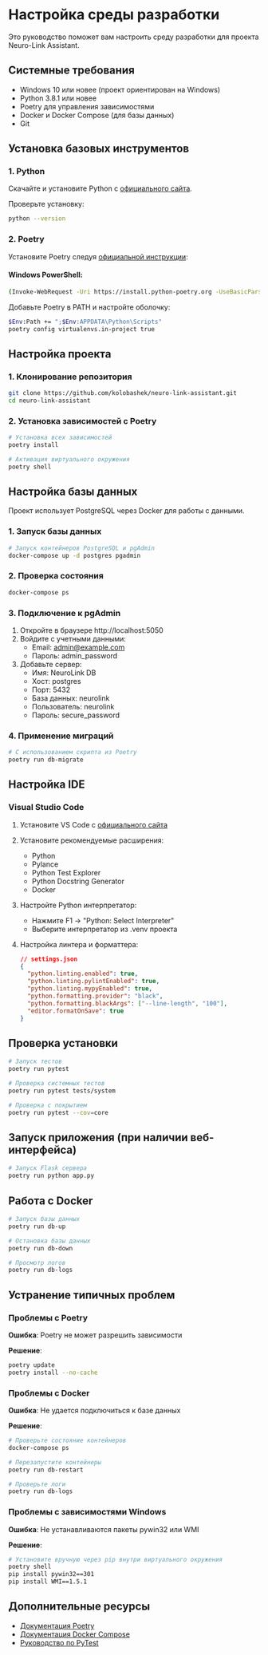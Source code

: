 # Настройка среды разработки

Это руководство поможет вам настроить среду разработки для проекта Neuro-Link Assistant.

## Системные требования

- Windows 10 или новее (проект ориентирован на Windows)
- Python 3.8.1 или новее
- Poetry для управления зависимостями
- Docker и Docker Compose (для базы данных)
- Git

## Установка базовых инструментов

### 1. Python

Скачайте и установите Python с [официального сайта](https://www.python.org/downloads/).

Проверьте установку:
```bash
python --version
```

### 2. Poetry

Установите Poetry следуя [официальной инструкции](https://python-poetry.org/docs/#installation):

#### Windows PowerShell:
```bash
(Invoke-WebRequest -Uri https://install.python-poetry.org -UseBasicParsing).Content | python -
```

Добавьте Poetry в PATH и настройте оболочку:
```bash
$Env:Path += ";$Env:APPDATA\Python\Scripts"
poetry config virtualenvs.in-project true
```

## Настройка проекта

### 1. Клонирование репозитория

```bash
git clone https://github.com/kolobashek/neuro-link-assistant.git
cd neuro-link-assistant
```

### 2. Установка зависимостей с Poetry

```bash
# Установка всех зависимостей
poetry install

# Активация виртуального окружения
poetry shell
```

## Настройка базы данных

Проект использует PostgreSQL через Docker для работы с данными.

### 1. Запуск базы данных

```bash
# Запуск контейнеров PostgreSQL и pgAdmin
docker-compose up -d postgres pgadmin
```

### 2. Проверка состояния

```bash
docker-compose ps
```

### 3. Подключение к pgAdmin

1. Откройте в браузере http://localhost:5050
2. Войдите с учетными данными:
   - Email: admin@example.com
   - Пароль: admin_password
3. Добавьте сервер:
   - Имя: NeuroLink DB
   - Хост: postgres
   - Порт: 5432
   - База данных: neurolink
   - Пользователь: neurolink
   - Пароль: secure_password

### 4. Применение миграций

```bash
# С использованием скрипта из Poetry
poetry run db-migrate
```

## Настройка IDE

### Visual Studio Code

1. Установите VS Code с [официального сайта](https://code.visualstudio.com/)
2. Установите рекомендуемые расширения:
   - Python
   - Pylance
   - Python Test Explorer
   - Python Docstring Generator
   - Docker

3. Настройте Python интерпретатор:
   - Нажмите F1 → "Python: Select Interpreter"
   - Выберите интерпретатор из .venv проекта

4. Настройка линтера и форматтера:
   ```json
   // settings.json
   {
     "python.linting.enabled": true,
     "python.linting.pylintEnabled": true,
     "python.linting.mypyEnabled": true,
     "python.formatting.provider": "black",
     "python.formatting.blackArgs": ["--line-length", "100"],
     "editor.formatOnSave": true
   }
   ```

## Проверка установки

```bash
# Запуск тестов
poetry run pytest

# Проверка системных тестов
poetry run pytest tests/system

# Проверка с покрытием
poetry run pytest --cov=core
```

## Запуск приложения (при наличии веб-интерфейса)

```bash
# Запуск Flask сервера
poetry run python app.py
```

## Работа с Docker

```bash
# Запуск базы данных
poetry run db-up

# Остановка базы данных
poetry run db-down

# Просмотр логов
poetry run db-logs
```

## Устранение типичных проблем

### Проблемы с Poetry

**Ошибка**: Poetry не может разрешить зависимости

**Решение**:
```bash
poetry update
poetry install --no-cache
```

### Проблемы с Docker

**Ошибка**: Не удается подключиться к базе данных

**Решение**:
```bash
# Проверьте состояние контейнеров
docker-compose ps

# Перезапустите контейнеры
poetry run db-restart

# Проверьте логи
poetry run db-logs
```

### Проблемы с зависимостями Windows

**Ошибка**: Не устанавливаются пакеты pywin32 или WMI

**Решение**:
```bash
# Установите вручную через pip внутри виртуального окружения
poetry shell
pip install pywin32==301
pip install WMI==1.5.1
```

## Дополнительные ресурсы

- [Документация Poetry](https://python-poetry.org/docs/)
- [Документация Docker Compose](https://docs.docker.com/compose/)
- [Руководство по PyTest](https://docs.pytest.org/)
